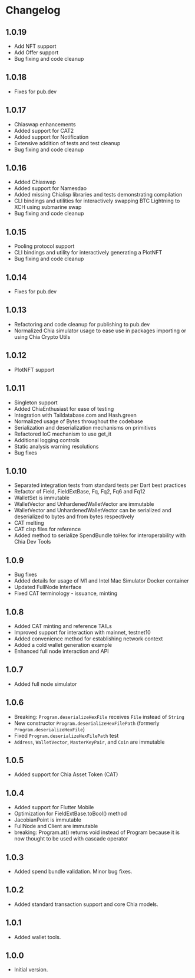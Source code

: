 # Changelog
## 1.0.19

- Add NFT support
- Add Offer support
- Bug fixing and code cleanup

## 1.0.18

- Fixes for pub.dev

## 1.0.17

- Chiaswap enhancements
- Added support for CAT2
- Added support for Notification
- Extensive addition of tests and test cleanup
- Bug fixing and code cleanup

## 1.0.16

- Added Chiaswap
- Added support for Namesdao
- Added missing Chialisp libraries and tests demonstrating compilation
- CLI bindings and utilities for interactively swapping BTC Lightning to XCH using submarine swap
- Bug fixing and code cleanup

## 1.0.15

- Pooling protocol support
- CLI bindings and utility for interactively generating a PlotNFT
- Bug fixing and code cleanup

## 1.0.14

- Fixes for pub.dev

## 1.0.13

- Refactoring and code cleanup for publishing to pub.dev
- Normalized Chia simulator usage to ease use in packages importing or using Chia Crypto Utils

## 1.0.12

- PlotNFT support

## 1.0.11

- Singleton support
- Added ChiaEnthusiast for ease of testing
- Integration with Taildatabase.com and Hash.green
- Normalized usage of Bytes throughout the codebase
- Serialization and deserialization mechanisms on primitives
- Refactored IoC mechanism to use get_it
- Additional logging controls
- Static analysis warning resolutions
- Bug fixes

## 1.0.10

- Separated integration tests from standard tests per Dart best practices
- Refactor of Field, FieldExtBase, Fq, Fq2, Fq6 and Fq12
- WalletSet is immutable
- WalletVector and UnhardenedWalletVector are immutable
- WalletVector and UnhardenedWalletVector can be serialized and deserialized to bytes and from bytes respectively
- CAT melting
- CAT clsp files for reference
- Added method to serialize SpendBundle toHex for interoperability with Chia Dev Tools

## 1.0.9

- Bug fixes
- Added details for usage of M1 and Intel Mac Simulator Docker container
- Updated FullNode Interface
- Fixed CAT terminology - issuance, minting

## 1.0.8

- Added CAT minting and reference TAILs
- Improved support for interaction with mainnet, testnet10
- Added convenience method for establishing network context
- Added a cold wallet generation example
- Enhanced full node interaction and API

## 1.0.7

- Added full node simulator

## 1.0.6

- Breaking: `Program.deserializeHexFile` receives `File` instead of `String`
- New constructor `Program.deserializeHexFilePath` (formerly `Program.deserializeHexFile`)
- Fixed `Program.deserializeHexFilePath` test
- `Address`, `WalletVector`, `MasterKeyPair`, and `Coin` are immutable

## 1.0.5

- Added support for Chia Asset Token (CAT)

## 1.0.4

- Added support for Flutter Mobile
- Optimization for FieldExtBase.toBool() method
- JacobianPoint is immutable
- FullNode and Client are immutable
- breaking: Program.at() returns void instead of Program because it is now thought to be used with cascade operator

## 1.0.3

- Added spend bundle validation. Minor bug fixes.

## 1.0.2

- Added standard transaction support and core Chia models.

## 1.0.1

- Added wallet tools.

## 1.0.0

- Initial version.
